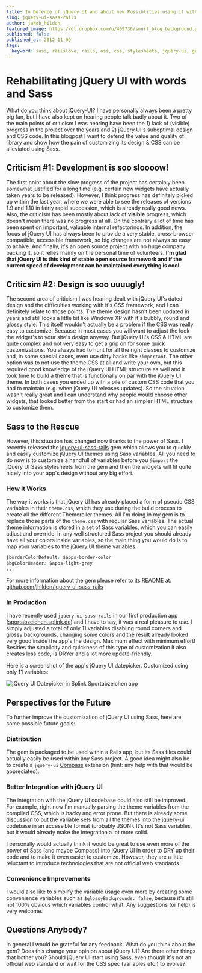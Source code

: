 ```yaml
---
title: In Defence of jQuery UI and about new Possiblities using it with Sass
slug: jquery-ui-sass-rails
author: jakob_hilden
featured_image: https://dl.dropbox.com/u/409736/smurf_blog_background.png
published: false
published_at: 2012-11-09
tags:
  keyword: sass, railslove, rails, oss, css, stylesheets, jquery-ui, gem, javascript, ui, frontend
---
```


# Rehabilitating jQuery UI with words and Sass

What do you think about jQuery-UI?  I have personally always been a pretty big fan, but I have also kept on hearing people talk badly about it.  Two of the main points of criticism I was hearing have been the 1) lack of (visible) progress in the project over the years and 2) jQuery UI's suboptimal design and CSS code.  In this blogpost I want to defend the value and quality of library and show how the pain of customizing its design & CSS can be alleviated using Sass.

## Criticism #1:  Development is soo sloooow!

The first point about the slow progress of the project has certainly been somewhat justified for a long time (e.g. certain new widgets have actually taken years to be released).  However, I think progress has definitely picked up within the last year, where we were able to see the releases of versions 1.9 and 1.10 in fairly rapid succession, which is already really good news.  Also, the criticism has been mostly about lack of **visible** progress, which doesn't mean there was no progress at all.  On the contrary a lot of time has been spent on important, valuable internal refactorings.  In addition, the focus of jQuery UI has always been to provide a very stable, cross-browser compatible, accessible framework, so big changes are not always so easy to achive.  And finally, it's an open source project with no huge company backing it, so it relies mainly on the personal time of volunteers.  **I'm glad that jQuery UI is this kind of stable open source framework and if the current speed of development can be maintained everything is cool.**

## Criticsim #2:  Design is soo uuuugly!

The second area of criticism I was hearing dealt with jQuery UI's dated design and the difficulties working with it's CSS framework, and I can definitely relate to those points.  The theme design hasn't been updated in years and still looks a little bit like Windows XP with it's bubbly, round and glossy style.  This itself wouldn't actually be a problem if the CSS was really easy to customize.  Because in most cases you will want to adjust the look the widget's to your site's design anyway.  But jQuery UI's CSS & HTML are quite complex and not very easy to get a grip on for some quick customizations.  You always had to hunt for all the right classes to customize and, in some special cases, even use dirty hacks like `!important`.  The other option was to not use the theme CSS at all and write your own, but this required good knowledge of the jQuery UI HTML structure as well and it took time to build a theme that is functionally on par with the jQuery UI theme.  In both cases you ended up with a pile of custom CSS code that you had to maintain (e.g. when jQuery UI releases updates).  So the situation wasn't really great and I can understand why people would choose other widgets, that looked better from the start or had an simpler HTML structure to customize them.

## Sass to the Rescue

However, this situation has changed now thanks to the power of Sass.  I recently released the [jquery-ui-sass-rails](https://github.com/jhilden/jquery-ui-sass-rails) gem which allows you to quickly and easily customize jQuery UI themes using Sass variables.  All you need to do now is to customize a handfull of variables before you `@import` the jQuery UI Sass stylesheets from the gem and then the widgets will fit quite nicely into your app's design without any big effort.

### How it Works

The way it works is that jQuery UI has already placed a form of pseudo CSS variables in their `theme.css`, which they use during the build process to create all the different Themeroller themes.  All I'm doing in my gem is to replace those parts of the `theme.css` with regular Sass variables.  The actual theme information is stored in a set of Sass variables, which you can easily adjust and override.  In any well structured Sass project you should already have all your colors inside variables, so the main thing you would do is to map your variables to the jQuery UI theme variables.

```css
$borderColorDefault: $apps-border-color
$bgColorHeader: $apps-light-grey
...
```
For more information about the gem please refer to its README at: [github.com/jhilden/jquery-ui-sass-rails](https://github.com/jhilden/jquery-ui-sass-rails)

### In Production

I have recently used `jquery-ui-sass-rails` in our first production app ([sportabzeichen.splink.de](http://sportabzeichen.splink.de)) and I have to say, it was a real pleasure to use.  I simply adjusted a total of only 11 variables disabling round corners and glossy backgrounds, changing some colors and the result already looked very good inside the app's the design.  Maximum effect with minimum effort!  Besides the simplicity and quickness of this type of customization it also creates less code, is DRYer and a lot more update-friendly.

Here is a screenshot of the app's jQuery UI datepicker.  Customized using only **11** variables:

![jQuery UI Datepicker in Splink Sportabzeichen app](https://dl.dropboxusercontent.com/u/409736/static/splink_sportabzeichen_datepicker.png)

## Perspectives for the Future

To further improve the customization of jQuery UI using Sass, here are some possible future goals:

### Distribution

The gem is packaged to be used within a Rails app, but its Sass files could actually easily be used within any Sass project.  A good idea might also be to create a `jquery-ui` [Compass](http://compass-style.org/) extension (hint: any help with that would be appreciated).

### Better Integration with jQuery UI

The integration with the jQuery UI codebase could also still be improved.  For example, right now I'm manually parsing the theme variables from the compiled CSS, which is hacky and error prone.  But there is already some [discussion](https://github.com/jquery/download.jqueryui.com/issues/36) to put the variable sets from all the themes into the jquery-ui codebase in an accessible format (probably JSON).  It's not Sass variables, but it would already make the integration a lot more solid.

I personally would actually think it would be great to use even more of the power of Sass (and maybe Compass) into jQuery UI in order to DRY up their code and to make it even easier to customize.  However, they are a little reluctant to introduce technologies that are not official web standards.

### Convenience Improvements

I would also like to simplify the variable usage even more by creating some convenience variables such as `$glossyBackgrounds: false`, because it's still not 100% obvious which variables control what.  Any suggestions (or help) is very welcome.

## Questions Anybody?

In general I would be grateful for any feedback.  What do you think about the gem?  Does this change your opinion about jQuery UI?  Are there other things that bother you?  Should jQuery UI start using Sass, even though it's not an official web standard or wait for the CSS spec (variables etc.) to evolve?
